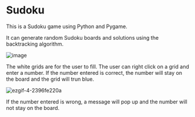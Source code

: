 # Sudoku

This is a Sudoku game using Python and Pygame.

It can generate random Sudoku boards and solutions using the backtracking algorithm.

![image](https://user-images.githubusercontent.com/95162919/210281531-a79ff0c9-b1a1-4476-b0bc-d832735e2eae.png)

The white grids are for the user to fill.
The user can right click on a grid and enter a number.
If the number entered is correct, the number will stay on the board and the grid will trun blue.

![ezgif-4-2396fe220a](https://user-images.githubusercontent.com/95162919/210282699-fd6fa46d-a7e6-411e-b601-717466a0a084.gif)

If the number entered is wrong, a message will pop up and the number will not stay on the board.

